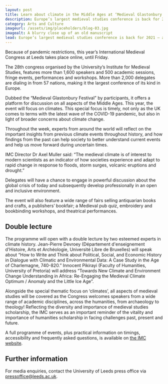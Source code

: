 ```yaml
---
layout: post
title: Learn about climate in the Middle Ages at ‘Medieval Glastonbury’ 
description: Europe’s largest medieval studies conference is back for 2021 – and this year’s event focuses on climates.
category: Arts and Culture
imageurl: /assets/img/placeholders/blog-03.jpg
imagealt: A blurry close up of an old manuscript
lead: Europe’s largest medieval studies conference is back for 2021 – and this year’s event focuses on "climates".
---
```


Because of pandemic restrictions, this year’s International Medieval Congress at Leeds takes place online, until Friday.

The 28th congress organised by the University’s Institute for Medieval Studies, features more than 1,600 speakers and 500 academic sessions, fringe events, performances and workshops. More than 2,000 delegates are dialing in from 57 nations, making it the largest conference of its kind in Europe.  

Dubbed the “Medieval Glastonbury Festival” by participants, it offers a platform for discussion on all aspects of the Middle Ages. This year, the event will focus on climates. This special focus is timely, not only as the UK comes to terms with the latest wave of the COVID-19 pandemic, but also in light of broader concerns about climate change.  

Throughout the week, experts from around the world will reflect on the important insights from previous climate events throughout history, and how findings from the past can help society to better understand current events and help us move forward during uncertain times. 

IMC Director Dr Axel Muller said: “The medieval climate is of interest to modern scientists as an indicator of how societies experience and adapt to rapid change in response to floods, storm surges, volcanic eruptions and drought.” 

Delegates will have a chance to engage in powerful discussion about the global crisis of today and subsequently develop professionally in an open and inclusive environment.  

The event will also feature a wide range of fairs selling antiquarian books and crafts, a publishers’ bookfair; a Medieval pub quiz, embroidery and bookbinding workshops, and theatrical performances. 

## Double lecture

The programme will open with a double lecture by two esteemed experts in climate history.  Jean-Pierre Devroey (Département d'enseignement d'Histoire, Arts et Archéologie, Université Libre de Bruxelles) will speak about “How to Write and Think about Political, Social, and Economic History in Dialogue with Climatic and Environmental Data: A Case Study in the Age of Charlemagne, 740-820.” Innocent Pikirayi (Faculty of Humanities, University of Pretoria) will address “Towards New Climate and Environment Change Understanding in Africa: Re-Engaging the Medieval Climate Optimum / Anomaly and the Little Ice Age”. 

Alongside the special thematic focus on ‘climates’, all aspects of medieval studies will be covered as the Congress welcomes speakers from a wide range of academic disciplines, across the humanities, from archaeology to theology! Reflecting the diversity and importance of medieval studies scholarship, the IMC serves as an important reminder of the vitality and importance of humanities scholarship in facing challenges past, present and future.  

A full programme of events, plus practical information on timings, accessibility and frequently asked questions, is available on [the IMC website](https://www.imc.leeds.ac.uk/imc-2021/). 

## Further information 

For media enquiries, contact the University of Leeds press office via [pressoffice@leeds.ac.uk](mailto:pressoffice@leeds.ac.uk). 